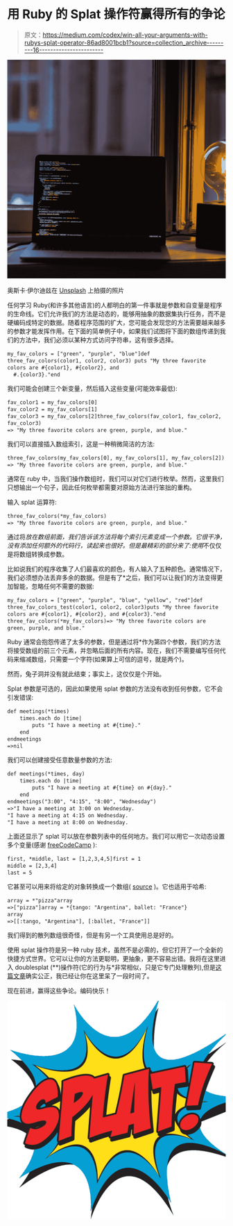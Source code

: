 # 用 Ruby 的 Splat 操作符赢得所有的争论

> 原文：<https://medium.com/codex/win-all-your-arguments-with-rubys-splat-operator-86ad8001bcb1?source=collection_archive---------16----------------------->

![](img/cd688a52059e6f21761bedd17d4d2f75.png)

奥斯卡·伊尔迪兹在 [Unsplash](https://unsplash.com?utm_source=medium&utm_medium=referral) 上拍摄的照片

任何学习 Ruby(和许多其他语言)的人都明白的第一件事就是参数和自变量是程序的生命线。它们允许我们的方法是动态的，能够用抽象的数据集执行任务，而不是硬编码成特定的数据。随着程序范围的扩大，您可能会发现您的方法需要越来越多的参数才能发挥作用。在下面的简单例子中，如果我们试图将下面的数组传递到我们的方法中，我们必须以某种方式访问字符串，这有很多选择。

```
my_fav_colors = ["green", "purple", "blue"]def three_fav_colors(color1, color2, color3) puts "My three favorite colors are #{color1}, #{color2}, and
  #.{color3}."end
```

我们可能会创建三个新变量，然后插入这些变量(可能效率最低):

```
fav_color1 = my_fav_colors[0]
fav_color2 = my_fav_colors[1]
fav_color3 = my_fav_colors[2]three_fav_colors(fav_color1, fav_color2, fav_color3)
=> "My three favorite colors are green, purple, and blue."
```

我们可以直接插入数组索引，这是一种稍微简洁的方法:

```
three_fav_colors(my_fav_colors[0], my_fav_colors[1], my_fav_colors[2])
=> "My three favorite colors are green, purple, and blue."
```

通常在 ruby 中，当我们操作数组时，我们可以对它们进行枚举。然而，这里我们只想输出一个句子，因此任何枚举都需要对原始方法进行笨拙的重构。

输入 splat 运算符:

```
three_fav_colors(*my_fav_colors)
=> "My three favorite colors are green, purple, and blue."
```

通过将*放在数组前面，我们告诉该方法将每个索引元素变成一个参数。它很干净，没有添加任何额外的代码行，读起来也很好。但是最精彩的部分来了:使用*不仅仅是将数组转换成参数。

比如说我们的程序收集了人们最喜欢的颜色，有人输入了五种颜色。通常情况下，我们必须想办法丢弃多余的数据。但是有了*之后，我们可以让我们的方法变得更加智能，忽略任何不需要的数据:

```
my_fav_colors = ["green", "purple", "blue", "yellow", "red"]def three_fav_colors_test(color1, color2, color3)puts "My three favorite colors are #{color1}, #{color2}, and #{color3}."end three_fav_colors(*my_fav_colors)=> "My three favorite colors are green, purple, and blue."
```

Ruby 通常会抱怨传递了太多的参数，但是通过将*作为第四个参数，我们的方法将接受数组的前三个元素，并忽略后面的所有内容。现在，我们不需要编写任何代码来缩减数组，只需要一个字符(如果算上可信的逗号，就是两个)。

然而，兔子洞并没有就此结束；事实上，这仅仅是个开始。

Splat 参数是可选的，因此如果使用 splat 参数的方法没有收到任何参数，它不会引发错误:

```
def meetings(*times)
    times.each do |time|
        puts "I have a meeting at #{time}."
    end
endmeetings
=>nil
```

我们可以创建接受任意数量参数的方法:

```
def meetings(*times, day)
    times.each do |time|
        puts "I have a meeting at #{time} on #{day}."
    end
endmeetings("3:00", "4:15", "8:00", "Wednesday")
=>"I have a meeting at 3:00 on Wednesday.
"I have a meeting at 4:15 on Wednesday.
"I have a meeting at 8:00 on Wednesday.
```

上面还显示了 splat 可以放在参数列表中的任何地方。我们可以用它一次动态设置多个变量(感谢 [freeCodeCamp](https://www.freecodecamp.org/news/rubys-splat-and-double-splat-operators-ceb753329a78/) ):

```
first, *middle, last = [1,2,3,4,5]first = 1
middle = [2,3,4]
last = 5
```

它甚至可以用来将给定的对象转换成一个数组( [source](https://www.honeybadger.io/blog/ruby-splat-array-manipulation-destructuring/) )。它也适用于哈希:

```
array = *"pizza"array
=>["pizza"]array = *{tango: "Argentina", ballet: "France"}
array
=>[[:tango, "Argentina"], [:ballet, "France"]]
```

我们得到的散列数组很奇怪，但是有另一个工具使用总是好的。

使用 splat 操作符是另一种 ruby 技术，虽然不是必需的，但它打开了一个全新的快捷方式世界。它可以让你的方法更聪明，更抽象，更不容易出错。我将在这里进入 doublesplat (**)操作符(它的行为与*非常相似，只是它专门处理散列),但是[这篇文章](/@sologoubalex/parameter-with-double-splat-operator-in-ruby-d944d234de34)确实公正，我已经让你在这里呆了一段时间了。

现在前进，赢得这些争论。编码快乐！

![](img/382af0c9d757ee08667c194a55aee5cf.png)